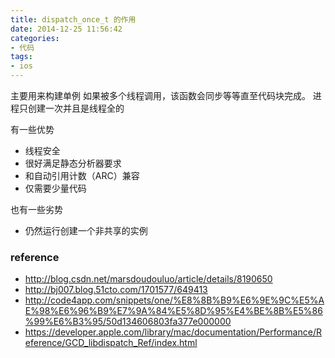 ```yaml
---
title: dispatch_once_t 的作用
date: 2014-12-25 11:56:42
categories:
- 代码
tags:
- ios
---
```


主要用来构建单例
如果被多个线程调用，该函数会同步等等直至代码块完成。
进程只创建一次并且是线程全的

有一些优势
  - 线程安全
  - 很好满足静态分析器要求
  - 和自动引用计数（ARC）兼容
  - 仅需要少量代码

也有一些劣势
  - 仍然运行创建一个非共享的实例

### reference
- http://blog.csdn.net/marsdoudouluo/article/details/8190650
- http://bj007.blog.51cto.com/1701577/649413
- http://code4app.com/snippets/one/%E8%8B%B9%E6%9E%9C%E5%AE%98%E6%96%B9%E7%9A%84%E5%8D%95%E4%BE%8B%E5%86%99%E6%B3%95/50d134606803fa377e000000
- https://developer.apple.com/library/mac/documentation/Performance/Reference/GCD_libdispatch_Ref/index.html
